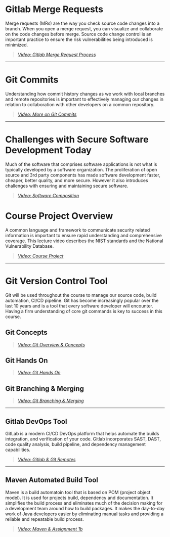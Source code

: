 # Gitlab Merge Requests

Merge requests (MRs) are the way you check source code changes into a branch. When you open a merge request, you can visualize and collaborate on the code changes before merge.  Source code change control is an important practice to ensure the risk vulnerabilities being introduced is minimized.  

> [*Video: Gitlab Merge Request Process*](https://auburn.hosted.panopto.com/Panopto/Pages/Viewer.aspx?id=df7ce7c0-cef8-427e-ad31-aea500242035)

---

# Git Commits 

Understanding how commit history changes as we work with local branches and remote repositories is important to effectively managing our changes in relation to collaboration with other developers on a common repository.

> [*Video: More on Git Commits*](https://auburn.hosted.panopto.com/Panopto/Pages/Viewer.aspx?id=ae79b551-ee27-401a-ae9f-aea50025fd1f)

---

# Challenges with Secure Software Development Today

Much of the software that comprises software applications is not what is typically developed by a software organization.  The proliferation of open source and 3rd party components has made software development faster, cheaper, better quality, and more secure.  However it also introduces challenges with ensuring and maintaining secure software.


> [*Video: Software Composition*](https://auburn.hosted.panopto.com/Panopto/Pages/Viewer.aspx?id=3e22254c-bae0-4e6c-bfeb-ae950151c7c8)


# Course Project Overview

A common language and framework to communicate security related information is important to ensure rapid understanding and comprehensive coverage.  This lecture video describes the NIST standards and the National Vulnerability Database.

> [*Video: Course Project*](https://auburn.hosted.panopto.com/Panopto/Pages/Viewer.aspx?id=027ea13c-8e61-4639-b59e-ae950154f8c4)

---

# Git Version Control Tool

Git will be used throughout the course to manage our source code, build automation, CI/CD pipeline.  Git has become increasingly popular over the last 10 years and is a tool that every software developer will encounter.  Having a firm understanding of core git commands is key to success in this course.

## Git Concepts

> [*Video: Git Overview & Concepts*](https://auburn.hosted.panopto.com/Panopto/Pages/Viewer.aspx?id=c629d7c5-1deb-466b-be11-ae9d0074f520)

## Git Hands On

> [*Video: Git Hands On*](https://auburn.hosted.panopto.com/Panopto/Pages/Viewer.aspx?id=1645e05b-b05e-4a2c-aa18-ae9d00b0c2bb)

## Git Branching & Merging

> [*Video: Git Branching & Merging*](https://auburn.hosted.panopto.com/Panopto/Pages/Viewer.aspx?id=fac76254-d9e5-4895-9fe5-ae9d00b0b70b)

---

## Gitlab DevOps Tool

GitLab is a modern CI/CD DevOps platform that helps automate the builds integration, and verification of your code. Gitlab incorporates SAST, DAST, code quality analysis, build pipeline, and dependency management capabilities.

> [*Video: Gitlab & Git Remotes*](https://auburn.hosted.panopto.com/Panopto/Pages/Viewer.aspx?id=d0916ebc-8816-47d1-922a-ae9d00c94422)

---

## Maven Automated Build Tool

Maven is a build automatoin tool that is based on POM (project object model). It is used for projects build, dependency and documentation. It simplifies the build process and eliminates much of the decision making for a development team around how to build packages. It makes the day-to-day work of Java developers easier by eliminating manual tasks and providing a reliable and repeatable build process.

> [*Video: Maven & Assignment 1b*](https://auburn.hosted.panopto.com/Panopto/Pages/Viewer.aspx?id=610b775f-c4a0-4bdd-a73d-ae9d00e42077)